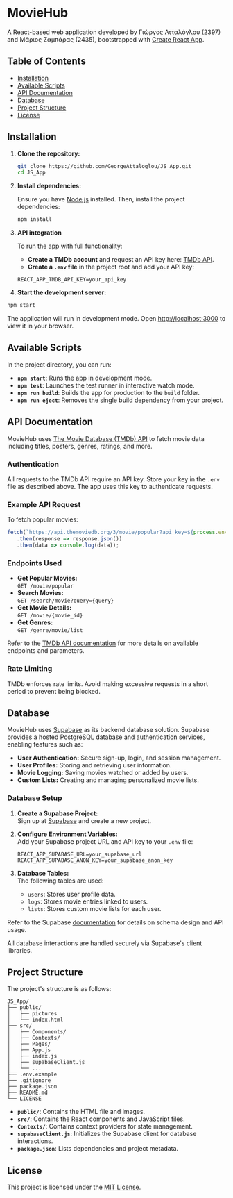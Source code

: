 # MovieHub

A React-based web application developed by Γιώργος Ατταλόγλου (2397) and Μάριος Ζαμπάρας (2435), bootstrapped with [Create React App](https://create-react-app.dev/).

## Table of Contents

- [Installation](#installation)
- [Available Scripts](#available-scripts)
- [API Documentation](#api-documentation)
- [Database](#database)
- [Project Structure](#project-structure)
- [License](#license)

## Installation

1. **Clone the repository:**

   ```bash
   git clone https://github.com/GeorgeAttaloglou/JS_App.git
   cd JS_App
   ```

2. **Install dependencies:**

   Ensure you have [Node.js](https://nodejs.org/) installed. Then, install the project dependencies:

   ```bash
   npm install
   ```

3. **API integration**

   To run the app with full functionality:

   - **Create a TMDb account** and request an API key here: [TMDb API](https://www.themoviedb.org/settings/api).
   - **Create a `.env` file** in the project root and add your API key:

   ```
   REACT_APP_TMDB_API_KEY=your_api_key
   ```

 4. **Start the development server:**

   ```bash
   npm start
   ```

   The application will run in development mode. Open [http://localhost:3000](http://localhost:3000) to view it in your browser.

## Available Scripts

In the project directory, you can run:

* **`npm start`**: Runs the app in development mode.
* **`npm test`**: Launches the test runner in interactive watch mode.
* **`npm run build`**: Builds the app for production to the `build` folder.
* **`npm run eject`**: Removes the single build dependency from your project.

## API Documentation

MovieHub uses [The Movie Database (TMDb) API](https://www.themoviedb.org/documentation/api) to fetch movie data including titles, posters, genres, ratings, and more.

### Authentication

All requests to the TMDb API require an API key. Store your key in the `.env` file as described above. The app uses this key to authenticate requests.

### Example API Request

To fetch popular movies:

```js
fetch(`https://api.themoviedb.org/3/movie/popular?api_key=${process.env.REACT_APP_TMDB_API_KEY}`)
   .then(response => response.json())
   .then(data => console.log(data));
```

### Endpoints Used

- **Get Popular Movies:**  
   `GET /movie/popular`
- **Search Movies:**  
   `GET /search/movie?query={query}`
- **Get Movie Details:**  
   `GET /movie/{movie_id}`
- **Get Genres:**  
   `GET /genre/movie/list`

Refer to the [TMDb API documentation](https://developers.themoviedb.org/3) for more details on available endpoints and parameters.

### Rate Limiting

TMDb enforces rate limits. Avoid making excessive requests in a short period to prevent being blocked.

## Database

MovieHub uses [Supabase](https://supabase.com/) as its backend database solution. Supabase provides a hosted PostgreSQL database and authentication services, enabling features such as:

- **User Authentication:** Secure sign-up, login, and session management.
- **User Profiles:** Storing and retrieving user information.
- **Movie Logging:** Saving movies watched or added by users.
- **Custom Lists:** Creating and managing personalized movie lists.

### Database Setup

1. **Create a Supabase Project:**  
   Sign up at [Supabase](https://supabase.com/) and create a new project.

2. **Configure Environment Variables:**  
   Add your Supabase project URL and API key to your `.env` file:

   ```
   REACT_APP_SUPABASE_URL=your_supabase_url
   REACT_APP_SUPABASE_ANON_KEY=your_supabase_anon_key
   ```

3. **Database Tables:**  
   The following tables are used:
   - `users`: Stores user profile data.
   - `logs`: Stores movie entries linked to users.
   - `lists`: Stores custom movie lists for each user.

Refer to the Supabase [documentation](https://supabase.com/docs) for details on schema design and API usage.

All database interactions are handled securely via Supabase's client libraries.

## Project Structure

The project's structure is as follows:

```
JS_App/
├── public/
│   ├── pictures
│   └── index.html
├── src/
│   ├── Components/
│   ├── Contexts/
│   ├── Pages/
│   ├── App.js
│   ├── index.js
│   ├── supabaseClient.js
│   └── ...
├── .env.example
├── .gitignore
├── package.json
├── README.md
└── LICENSE
```

* **`public/`**: Contains the HTML file and images.
* **`src/`**: Contains the React components and JavaScript files.
* **`Contexts/`**: Contains context providers for state management.
* **`supabaseClient.js`**: Initializes the Supabase client for database interactions.
* **`package.json`**: Lists dependencies and project metadata.

## License

This project is licensed under the [MIT License](LICENSE).

